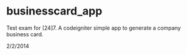 businesscard_app
================

Test exam for [24]7. A codeigniter simple app to generate a company business card.

2/2/2014


